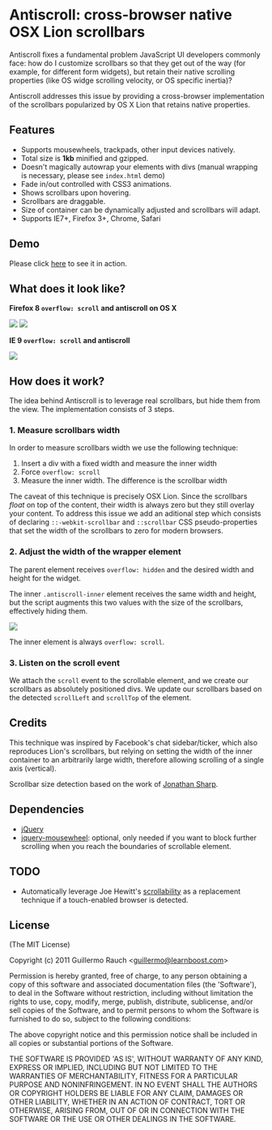 
# Antiscroll: cross-browser native OSX Lion scrollbars

Antiscroll fixes a fundamental problem JavaScript UI developers commonly face:
how do I customize scrollbars so that they get out of the way (for example, for
different form widgets), but retain their native scrolling properties (like OS
widge scrolling velocity, or OS specific inertia)?

Antiscroll addresses this issue by providing a cross-browser implementation of
the scrollbars popularized by OS X Lion that retains native properties.

## Features

- Supports mousewheels, trackpads, other input devices natively.
- Total size is **1kb** minified and gzipped.
- Doesn't magically autowrap your elements with divs (manual wrapping is necessary,
  please see `index.html` demo)
- Fade in/out controlled with CSS3 animations.
- Shows scrollbars upon hovering.
- Scrollbars are draggable.
- Size of container can be dynamically adjusted and scrollbars will adapt.
- Supports IE7+, Firefox 3+, Chrome, Safari

## Demo

Please click [here](http://learnboost.github.com/antiscroll/) to see it in
action.

## What does it look like?

**Firefox 8 `overflow: scroll` and antiscroll on OS X**

![](http://f.cl.ly/items/3R0y1P1U3r2c0O3Z2533/Image%202011.11.23%208:42:51%20AM.png)
![](http://f.cl.ly/items/262V403n221p1F3T2S3K/Image%202011.11.23%208:43:32%20AM.png)

**IE 9 `overflow: scroll` and antiscroll**

![](http://f.cl.ly/items/0M0z2t2X42110X3R0313/Image%202011.11.23%2010:35:39%20AM.png)

## How does it work?

The idea behind Antiscroll is to leverage real scrollbars, but hide them from the
view. The implementation consists of 3 steps.

### 1. Measure scrollbars width

In order to measure scrollbars width we use the following technique:

1. Insert a div with a fixed width and measure the inner width
2. Force `overflow: scroll`
3. Measure the inner width. The difference is the scrollbar width

The caveat of this technique is precisely OSX Lion. Since the scrollbars
_float_ on top of the content, their width is always zero but they still
overlay your content. To address this issue we add an aditional step which
consists of declaring `::-webkit-scrollbar` and `::scrollbar` CSS
pseudo-properties that set the width of the scrollbars to zero for modern
browsers.

### 2. Adjust the width of the wrapper element

The parent element receives `overflow: hidden` and the desired width and height
for the widget.

The inner `.antiscroll-inner` element receives the same width and height, but
the script augments this two values with the size of the scrollbars,
effectively hiding them.

![](http://f.cl.ly/items/431G35281X3t052m3J1V/Image%202011.11.23%2010:42:52%20AM.png)

The inner element is always `overflow: scroll`.

### 3. Listen on the scroll event

We attach the `scroll` event to the scrollable element, and we create our
scrollbars as absolutely positioned divs. We update our scrollbars based on the 
detected `scrollLeft` and `scrollTop` of the element.

## Credits

This technique was inspired by Facebook's chat sidebar/ticker, which also reproduces
Lion's scrollbars, but relying on setting the width of the inner container to an
arbitrarily large width, therefore allowing scrolling of a single axis
(vertical).

Scrollbar size detection based on the work of [Jonathan
Sharp](http://jdsharp.us/jQuery/minute/calculate-scrollbar-width.php).

## Dependencies

- [jQuery](http://github.com/jquery/query)
- [jquery-mousewheel](https://github.com/brandonaaron/jquery-mousewheel): optional,
  only needed if you want to block further scrolling when you reach the boundaries
  of scrollable element.

## TODO

- Automatically leverage Joe Hewitt's
  [scrollability](https://github.com/joehewitt/scrollability) as a replacement
  technique if a touch-enabled browser is detected.

## License 

(The MIT License)

Copyright (c) 2011 Guillermo Rauch &lt;guillermo@learnboost.com&gt;

Permission is hereby granted, free of charge, to any person obtaining
a copy of this software and associated documentation files (the
'Software'), to deal in the Software without restriction, including
without limitation the rights to use, copy, modify, merge, publish,
distribute, sublicense, and/or sell copies of the Software, and to
permit persons to whom the Software is furnished to do so, subject to
the following conditions:

The above copyright notice and this permission notice shall be
included in all copies or substantial portions of the Software.

THE SOFTWARE IS PROVIDED 'AS IS', WITHOUT WARRANTY OF ANY KIND,
EXPRESS OR IMPLIED, INCLUDING BUT NOT LIMITED TO THE WARRANTIES OF
MERCHANTABILITY, FITNESS FOR A PARTICULAR PURPOSE AND NONINFRINGEMENT.
IN NO EVENT SHALL THE AUTHORS OR COPYRIGHT HOLDERS BE LIABLE FOR ANY
CLAIM, DAMAGES OR OTHER LIABILITY, WHETHER IN AN ACTION OF CONTRACT,
TORT OR OTHERWISE, ARISING FROM, OUT OF OR IN CONNECTION WITH THE
SOFTWARE OR THE USE OR OTHER DEALINGS IN THE SOFTWARE.
